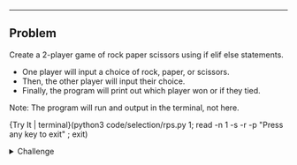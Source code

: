 ----
## Problem
Create a 2-player game of rock paper scissors using if elif else statements.

* One player will input a choice of rock, paper, or scissors.
* Then, the other player will input their choice.
* Finally, the program will print out which player won or if they tied.

Note: The program will run and output in the terminal, not here.

{Try It | terminal}(python3 code/selection/rps.py 1; read -n 1 -s -r -p "Press any key to exit" ; exit)

<details><summary>Challenge</summary>Make the game more personalized by letting the players input their names. Then, print out the name of the player who won.</details>
